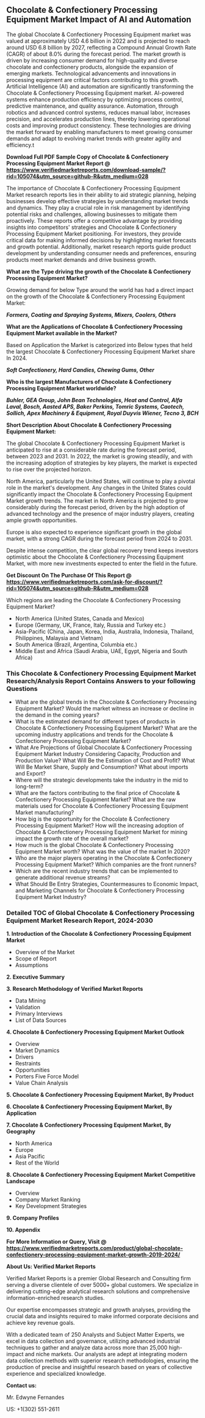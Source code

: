 <h2>Chocolate & Confectionery Processing Equipment Market Impact of AI and Automation</h2>The global Chocolate & Confectionery Processing Equipment market was valued at approximately USD 4.6 billion in 2022 and is projected to reach around USD 6.8 billion by 2027, reflecting a Compound Annual Growth Rate (CAGR) of about 8.0% during the forecast period. The market growth is driven by increasing consumer demand for high-quality and diverse chocolate and confectionery products, alongside the expansion of emerging markets. Technological advancements and innovations in processing equipment are critical factors contributing to this growth. Artificial Intelligence (AI) and automation are significantly transforming the Chocolate & Confectionery Processing Equipment market. AI-powered systems enhance production efficiency by optimizing process control, predictive maintenance, and quality assurance. Automation, through robotics and advanced control systems, reduces manual labor, increases precision, and accelerates production lines, thereby lowering operational costs and improving product consistency. These technologies are driving the market forward by enabling manufacturers to meet growing consumer demands and adapt to evolving market trends with greater agility and efficiency.t</p><p id="" class=""><strong>Download Full PDF Sample Copy of Chocolate & Confectionery Processing Equipment Market Report @ <a href="https://www.verifiedmarketreports.com/download-sample/?rid=105074&utm_source=github-R&utm_medium=028" target="_blank">https://www.verifiedmarketreports.com/download-sample/?rid=105074&utm_source=github-R&utm_medium=028</a></strong></p><p>The importance of&nbsp;Chocolate & Confectionery Processing Equipment Market research reports lies in their ability to aid strategic planning, helping businesses develop effective strategies by understanding market trends and dynamics. They play a crucial role in risk management by identifying potential risks and challenges, allowing businesses to mitigate them proactively. These reports offer a competitive advantage by providing insights into competitors' strategies and Chocolate & Confectionery Processing Equipment Market positioning. For investors, they provide critical data for making informed decisions by highlighting market forecasts and growth potential. Additionally, market research reports guide product development by understanding consumer needs and preferences, ensuring products meet market demands and drive business growth.</p><p><strong>What are the&nbsp;Type driving the growth of the Chocolate & Confectionery Processing Equipment Market?</strong></p><p id="" class="">Growing demand for below Type around the world has had a direct impact on the growth of the Chocolate & Confectionery Processing Equipment Market:</p><em><strong>Formers, Coating and Spraying Systems, Mixers, Coolers, Others</strong></em></p><strong>What are the&nbsp;Applications&nbsp;of Chocolate & Confectionery Processing Equipment Market available in the Market?</strong></p><p id="" class="">Based on Application the Market is categorized into Below types that held the largest Chocolate & Confectionery Processing Equipment Market share In 2024.</p><em><strong>Soft Confectionery, Hard Candies, Chewing Gums, Other</strong></em></p><strong>Who is the largest Manufacturers of Chocolate & Confectionery Processing Equipment Market worldwide?</strong></p><p><em><strong>Buhler, GEA Group, John Bean Technologies, Heat and Control, Alfa Laval, Bosch, Aasted APS, Baker Perkins, Tomric Systems, Caotech, Sollich, Apex Machinery & Equipment, Royal Duyvis Wiener, Tecno 3, BCH</strong></em></p><p id="" class=""><strong>Short Description About Chocolate & Confectionery Processing Equipment Market:</strong></p><p>The global Chocolate & Confectionery Processing Equipment Market is anticipated to rise at a considerable rate during the forecast period, between 2023 and 2031. In 2022, the market is growing steadily, and with the increasing adoption of strategies by key players, the market is expected to rise over the projected horizon.</p><p>North America, particularly the United States, will continue to play a pivotal role in the market's development. Any changes in the United States could significantly impact the Chocolate & Confectionery Processing Equipment Market growth trends. The market in North America is projected to grow considerably during the forecast period, driven by the high adoption of advanced technology and the presence of major industry players, creating ample growth opportunities.</p><p>Europe is also expected to experience significant growth in the global market, with a strong CAGR during the forecast period from 2024 to 2031.</p><p>Despite intense competition, the clear global recovery trend keeps investors optimistic about the Chocolate & Confectionery Processing Equipment Market, with more new investments expected to enter the field in the future.</p><p id="" class=""><strong>Get Discount On The Purchase Of This Report @ <a href="https://www.verifiedmarketreports.com/ask-for-discount/?rid=105074&utm_source=github-R&utm_medium=028" target="_blank">https://www.verifiedmarketreports.com/ask-for-discount/?rid=105074&utm_source=github-R&utm_medium=028</a></strong></p>Which regions are leading the Chocolate & Confectionery Processing Equipment Market?</p><ul><li>North America (United States, Canada and Mexico)</li><li>Europe (Germany, UK, France, Italy, Russia and Turkey etc.)</li><li>Asia-Pacific (China, Japan, Korea, India, Australia, Indonesia, Thailand, Philippines, Malaysia and Vietnam)</li><li>South America (Brazil, Argentina, Columbia etc.)</li><li>Middle East and Africa (Saudi Arabia, UAE, Egypt, Nigeria and South Africa)</li></ul><h3 id="" class="">This Chocolate & Confectionery Processing Equipment Market Research/Analysis Report Contains Answers to your following Questions</h3><ul><li>What are the global trends in the Chocolate & Confectionery Processing Equipment Market? Would the market witness an increase or decline in the demand in the coming years?</li><li>What is the estimated demand for different types of products in Chocolate & Confectionery Processing Equipment Market? What are the upcoming industry applications and trends for the Chocolate & Confectionery Processing Equipment Market?</li><li>What Are Projections of Global Chocolate & Confectionery Processing Equipment Market Industry Considering Capacity, Production and Production Value? What Will Be the Estimation of Cost and Profit? What Will Be Market Share, Supply and Consumption? What about imports and Export?</li><li>Where will the strategic developments take the industry in the mid to long-term?</li><li>What are the factors contributing to the final price of Chocolate & Confectionery Processing Equipment Market? What are the raw materials used for Chocolate & Confectionery Processing Equipment Market manufacturing?</li><li>How big is the opportunity for the Chocolate & Confectionery Processing Equipment Market? How will the increasing adoption of Chocolate & Confectionery Processing Equipment Market for mining impact the growth rate of the overall market?</li><li>How much is the global Chocolate & Confectionery Processing Equipment Market worth? What was the value of the market In 2020?</li><li>Who are the major players operating in the Chocolate & Confectionery Processing Equipment Market? Which companies are the front runners?</li><li>Which are the recent industry trends that can be implemented to generate additional revenue streams?</li><li>What Should Be Entry Strategies, Countermeasures to Economic Impact, and Marketing Channels for Chocolate & Confectionery Processing Equipment Market Industry?</li></ul><h3 id="" class="">Detailed TOC of Global Chocolate & Confectionery Processing Equipment Market Research Report, 2024-2030</h3><p id="" class=""><strong>1. Introduction of the Chocolate & Confectionery Processing Equipment Market</strong></p><ul><li>Overview of the Market</li><li>Scope of Report</li><li>Assumptions</li></ul><p id="" class=""><strong>2. Executive Summary</strong></p><p id="" class=""><strong>3. Research Methodology of Verified Market Reports</strong></p><ul><li>Data Mining</li><li>Validation</li><li>Primary Interviews</li><li>List of Data Sources</li></ul><p id="" class=""><strong>4. Chocolate & Confectionery Processing Equipment Market Outlook</strong></p><ul><li>Overview</li><li>Market Dynamics</li><li>Drivers</li><li>Restraints</li><li>Opportunities</li><li>Porters Five Force Model</li><li>Value Chain Analysis</li></ul><p id="" class=""><strong>5. Chocolate & Confectionery Processing Equipment Market, By Product</strong></p><p id="" class=""><strong>6. Chocolate & Confectionery Processing Equipment Market, By Application</strong></p><p id="" class=""><strong>7. Chocolate & Confectionery Processing Equipment Market, By Geography</strong></p><ul><li>North America</li><li>Europe</li><li>Asia Pacific</li><li>Rest of the World</li></ul><p id="" class=""><strong>8. Chocolate & Confectionery Processing Equipment Market Competitive Landscape</strong></p><ul><li>Overview</li><li>Company Market Ranking</li><li>Key Development Strategies</li></ul><p id="" class=""><strong>9. Company Profiles</strong></p><p id="" class=""><strong>10. Appendix</strong></p><p id="" class=""><strong>For More Information or Query, Visit @ <a href="https://www.verifiedmarketreports.com/product/global-chocolate-confectionery-processing-equipment-market-growth-2019-2024/" target="_blank">https://www.verifiedmarketreports.com/product/global-chocolate-confectionery-processing-equipment-market-growth-2019-2024/</a></strong></p><p id="" class=""><strong>About Us: Verified Market Reports</strong></p><p id="" class="">Verified Market Reports is a premier Global Research and Consulting firm serving a diverse clientele of over 5000+ global customers. We specialize in delivering cutting-edge analytical research solutions and comprehensive information-enriched research studies.</p><p id="" class="">Our expertise encompasses strategic and growth analyses, providing the crucial data and insights required to make informed corporate decisions and achieve key revenue goals.</p><p id="" class="">With a dedicated team of 250 Analysts and Subject Matter Experts, we excel in data collection and governance, utilizing advanced industrial techniques to gather and analyze data across more than 25,000 high-impact and niche markets. Our analysts are adept at integrating modern data collection methods with superior research methodologies, ensuring the production of precise and insightful research based on years of collective experience and specialized knowledge.</p><p id="" class=""><strong>Contact us:</strong></p><p id="" class="">Mr. Edwyne Fernandes</p><p id="" class="">US: +1(302) 551-2611</p>